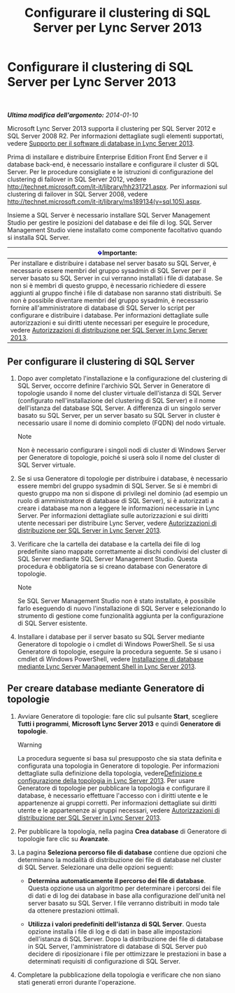 ﻿---
title: Configurare il clustering di SQL Server per Lync Server 2013
TOCTitle: Configurare il clustering di SQL Server per Lync Server 2013
ms:assetid: d7b52ef1-573c-48ed-bb94-34e37b49645c
ms:mtpsurl: https://technet.microsoft.com/it-it/library/Dn383982(v=OCS.15)
ms:contentKeyID: 56558964
ms.date: 08/24/2015
mtps_version: v=OCS.15
ms.translationtype: HT
---

# Configurare il clustering di SQL Server per Lync Server 2013

 

_**Ultima modifica dell'argomento:** 2014-01-10_

Microsoft Lync Server 2013 supporta il clustering per SQL Server 2012 e SQL Server 2008 R2. Per informazioni dettagliate sugli elementi supportati, vedere [Supporto per il software di database in Lync Server 2013](lync-server-2013-database-software-support.md).

Prima di installare e distribuire Enterprise Edition Front End Server e il database back-end, è necessario installare e configurare il cluster di SQL Server. Per le procedure consigliate e le istruzioni di configurazione del clustering di failover in SQL Server 2012, vedere <http://technet.microsoft.com/it-it/library/hh231721.aspx>. Per informazioni sul clustering di failover in SQL Server 2008, vedere <http://technet.microsoft.com/it-it/library/ms189134(v=sql.105).aspx>.

Insieme a SQL Server è necessario installare SQL Server Management Studio per gestire le posizioni del database e dei file di log. SQL Server Management Studio viene installato come componente facoltativo quando si installa SQL Server.

<table>
<thead>
<tr class="header">
<th><img src="images/Gg412908.important(OCS.15).gif" title="important" alt="important" />Importante:</th>
</tr>
</thead>
<tbody>
<tr class="odd">
<td>Per installare e distribuire i database nel server basato su SQL Server, è necessario essere membri del gruppo sysadmin di SQL Server per il server basato su SQL Server in cui verranno installati i file di database. Se non si è membri di questo gruppo, è necessario richiedere di essere aggiunti al gruppo finché i file di database non saranno stati distribuiti. Se non è possibile diventare membri del gruppo sysadmin, è necessario fornire all'amministratore di database di SQL Server lo script per configurare e distribuire i database. Per informazioni dettagliate sulle autorizzazioni e sui diritti utente necessari per eseguire le procedure, vedere <a href="lync-server-2013-deployment-permissions-for-sql-server.md">Autorizzazioni di distribuzione per SQL Server in Lync Server 2013</a>.</td>
</tr>
</tbody>
</table>


## Per configurare il clustering di SQL Server

1.  Dopo aver completato l'installazione e la configurazione del clustering di SQL Server, occorre definire l'archivio SQL Server in Generatore di topologie usando il nome del cluster virtuale dell'istanza di SQL Server (configurato nell'installazione del clustering di SQL Server) e il nome dell'istanza del database SQL Server. A differenza di un singolo server basato su SQL Server, per un server basato su SQL Server in cluster è necessario usare il nome di dominio completo (FQDN) del nodo virtuale.
    

    > [!NOTE]
    > Non è necessario configurare i singoli nodi di cluster di Windows Server per Generatore di topologie, poiché si userà solo il nome del cluster di SQL Server virtuale.



2.  Se si usa Generatore di topologie per distribuire i database, è necessario essere membri del gruppo sysadmin di SQL Server. Se si è membri di questo gruppo ma non si dispone di privilegi nel dominio (ad esempio un ruolo di amministratore di database di SQL Server), si è autorizzati a creare i database ma non a leggere le informazioni necessarie in Lync Server. Per informazioni dettagliate sulle autorizzazioni e sui diritti utente necessari per distribuire Lync Server, vedere [Autorizzazioni di distribuzione per SQL Server in Lync Server 2013](lync-server-2013-deployment-permissions-for-sql-server.md).

3.  Verificare che la cartella dei database e la cartella dei file di log predefinite siano mappate correttamente ai dischi condivisi del cluster di SQL Server mediante SQL Server Management Studio. Questa procedura è obbligatoria se si creano database con Generatore di topologie.
    

    > [!NOTE]
    > Se SQL Server Management Studio non è stato installato, è possibile farlo eseguendo di nuovo l'installazione di SQL Server e selezionando lo strumento di gestione come funzionalità aggiunta per la configurazione di SQL Server esistente.



4.  Installare i database per il server basato su SQL Server mediante Generatore di topologie o i cmdlet di Windows PowerShell. Se si usa Generatore di topologie, eseguire la procedura seguente. Se si usano i cmdlet di Windows PowerShell, vedere [Installazione di database mediante Lync Server Management Shell in Lync Server 2013](lync-server-2013-database-installation-using-lync-server-management-shell.md).

## Per creare database mediante Generatore di topologie

1.  Avviare Generatore di topologie: fare clic sul pulsante **Start**, scegliere **Tutti i programmi**, **Microsoft Lync Server 2013** e quindi **Generatore di topologie**.
    

    > [!WARNING]
    > La procedura seguente si basa sul presupposto che sia stata definita e configurata una topologia in Generatore di topologie. Per informazioni dettagliate sulla definizione della topologia, vedere<A href="lync-server-2013-defining-and-configuring-the-topology.md">Definizione e configurazione della topologia in Lync Server 2013</A>. Per usare Generatore di topologie per pubblicare la topologia e configurare il database, è necessario effettuare l'accesso con i diritti utente e le appartenenze ai gruppi corretti. Per informazioni dettagliate sui diritti utente e le appartenenze ai gruppi necessari, vedere <A href="lync-server-2013-deployment-permissions-for-sql-server.md">Autorizzazioni di distribuzione per SQL Server in Lync Server 2013</A>.



2.  Per pubblicare la topologia, nella pagina **Crea database** di Generatore di topologie fare clic su **Avanzate**.

3.  La pagina **Seleziona percorso file di database** contiene due opzioni che determinano la modalità di distribuzione dei file di database nel cluster di SQL Server. Selezionare una delle opzioni seguenti:
    
      - **Determina automaticamente il percorso dei file di database**. Questa opzione usa un algoritmo per determinare i percorsi dei file di dati e di log dei database in base alla configurazione dell'unità nel server basato su SQL Server. I file verranno distribuiti in modo tale da ottenere prestazioni ottimali.
    
      - **Utilizza i valori predefiniti dell'istanza di SQL Server**. Questa opzione installa i file di log e di dati in base alle impostazioni dell'istanza di SQL Server. Dopo la distribuzione dei file di database in SQL Server, l'amministratore di database di SQL Server può decidere di riposizionare i file per ottimizzare le prestazioni in base a determinati requisiti di configurazione di SQL Server.

4.  Completare la pubblicazione della topologia e verificare che non siano stati generati errori durante l'operazione.


